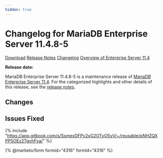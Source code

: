 ```yaml
---
hidden: true
---
```


# Changelog for MariaDB Enterprise Server 11.4.8-5

<a href="https://mariadb.com/downloads/enterprise/enterprise-server/" class="button primary">Download</a> <a href="11.4.8-5.md" class="button secondary">Release Notes</a> <a href="changelog-11.4.8-5.md" class="button secondary">Changelog</a> <a href="whats-new.md" class="button secondary">Overview of Enterprise Server 11.4</a>

**Release date:**&#x20;

MariaDB Enterprise Server 11.4.8-5 is a maintenance release of [MariaDB Enterprise Server 11.4](whats-new.md). For the categorized highlights and other details of this release, see the [release notes](11.4.7-4.md).

## Changes <a href="#changes" id="changes"></a>



## Issues Fixed



{% include "https://app.gitbook.com/s/SsmexDFPv2xG2OTyO5yV/~/reusable/pNHZQXPP5OEz2TgvhFva/" %}

{% @marketo/form formid="4316" formId="4316" %}
